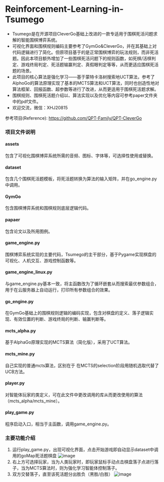 # Reinforcement-Learning-in-Tsumego
- Tsumego是在开源项目CleverGo基础上改进的一款专适用于围棋死活问题求解的智能围棋博弈系统。
- 可视化界面和围棋规则编码主要参考了GymGo&CleverGo，并在其基础上对代码逻辑进行了简化。但原项目基于的是正常围棋博弈的玩法规则，而非死活题。因此本项目额外增加了一些围棋死活问题下的规则函数，如死棋/活棋判定、游戏终局判定、死活题输赢判定、真假眼判定等等，从而更适应围棋死活题的场景。
- 此项目的核心算法是强化学习——基于蒙特卡洛树搜索地UCT算法，参考了AlphoGo的算法原理实现了基本的MCTS算法和UCT算法，同时也创造性地对算法框架、回报函数、超参数等进行了改进，从而更适用于围棋死活题求解。
- 围棋规则、围棋死活题介绍以、算法实现以及优化等内容可参考paper文件夹中的pdf文件。
- 欢迎交流，微信：XHJ20815

参考项目(Reference):
https://github.com/QPT-Family/QPT-CleverGo

### 项目文件说明
#### assets
包含了可视化围棋博弈系统所需的音频、图标、字体等，可选择性使用或替换。

#### dataset
包含几个围棋死活题模板，将死活题转换为算法的输入矩阵，并在go_engine.py中调用。

#### GymGo
包含围棋博弈系统和围棋规则底层逻辑代码。

#### papaer
包含论文以及所用图例。

#### game_engine.py
围棋博弈系统实现的主要代码，Tsumego的主干部分，基于Pygame实现棋盘的可视化、人机交互、游戏控制函数等。

#### game_engine_linux.py
与game_engine.py基本一致，将主函数改为了循环嵌套从而搜索最优参数组合，用于在云服务器上自动运行，打印所有参数组合的效果。

#### go_engine.py
在GymGo基础上的围棋规则逻辑的编码实现，包含对棋盘的定义、落子逻辑实现、有效位置的判断、游戏终局的判断、输赢判断等。

#### mcts_alpha.py
基于AlphaGo原理实现的MCTS算法（简化版），采用了UCT算法。

#### mcts_mine.py
自己实现的普通mcts算法，区别在于 在MCTS的selection阶段用随机选取代替了UCB方法。

#### player.py
对智能体玩家的类定义，可在此文件中更改调用的库从而更改使用的算法（mcts_alpha/mcts_mine）。

#### play_game.py
程序启动入口，相当于主函数，调用game_engine.py。

### 主要功能介绍
1. 运行play_game.py，出现可视化界面，点击开始游戏即自动显示dataset中调用的goMap死活题棋盘
![image](https://user-images.githubusercontent.com/56428735/188537090-40338ca0-3c1c-442c-bacd-9b8c918d5c4e.png)
2. 右上方可选择玩家，当为人类玩家时，即玩家鼠标手动点击棋盘落子点进行落子，当为MCTS算法时，则为强化学习智能体控制落子。
3. 双方交替落子，直至该死活题分出胜负（黑胜/白胜）
![image](https://user-images.githubusercontent.com/56428735/188537784-3ca08708-b094-4431-a02c-bc04ed2b54fb.png)
